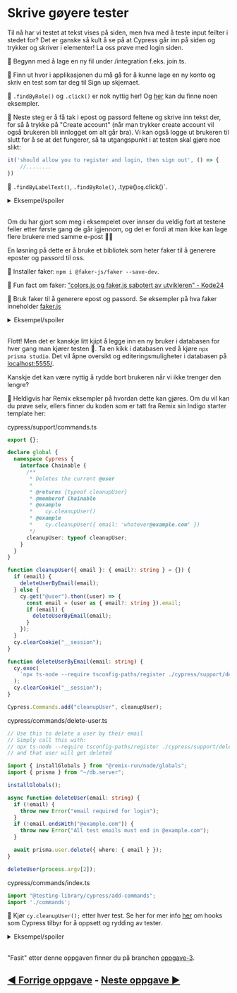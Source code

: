 # Skrive gøyere tester

Til nå har vi testet at tekst vises på siden, men hva med å teste input feilter i stedet for? Det er ganske så kult å se på at Cypress går inn på siden og trykker og skriver i elementer! La oss prøve med login siden. 

📖 Begynn med å lage en ny fil under /integration f.eks. join.ts. 

📖 Finn ut hvor i applikasjonen du må gå for å kunne lage en ny konto og skriv en test som tar deg til Sign up skjemaet. 

🦒 `.findByRole()` og `.click()` er nok nyttig her! Og [her](https://testing-library.com/docs/cypress-testing-library/intro/#examples) kan du finne noen eksempler. 

📖 Neste steg er å få tak i epost og passord feltene og skrive inn tekst der, for så å trykke på "Create account" (når man trykker create account vil også brukeren bli innlogget om alt går bra). Vi kan også logge ut brukeren til slutt for å se at det fungerer, så ta utgangspunkt i at testen skal gjøre noe slikt: 

```ts
it('should allow you to register and login, then sign out', () => {
    //........
})
```

🦒 `.findByLabelText()`, `.findByRole()`, .type()` og `.click()`. 

<details>
    <summary>
    Eksempel/spoiler
    </summary>
    <pre>
    it('should allow you to register and login, then sign out', () => {
        const loginForm = {
            email: 'me@example.com',
            password: '123mememepassword!!!'
        }
        cy.findByRole('link', { name: /Login/i }).click();
        cy.findByRole('link', { name: /Sign up/i }).click();
        cy.findByRole('textbox', { name: /email/i }).type(loginForm.email);
        cy.findByLabelText(/password/i).type(loginForm.password);
        cy.findByRole('button', { name: /create account/i }).click();
        cy.findByRole('button', { name: /logout/i }).click();
    })
    </pre>
</details>
</br>

Om du har gjort som meg i eksempelet over innser du veldig fort at testene feiler etter første gang de går igjennom, og det er fordi at man ikke kan lage flere brukere med samme e-post 🤦‍♂️

En løsning på dette er å bruke et bibliotek som heter faker til å generere eposter og passord til oss. 

📖 Installer faker: `npm i @faker-js/faker --save-dev`. 

🦒 Fun fact om faker: ["colors.js og faker.js sabotert av utvikleren" - Kode24](https://www.kode24.no/artikkel/colorsjs-og-fakerjs-sabotert-av-utvikleren/75102531)

📖 Bruk faker til å generere epost og passord. Se eksempler på hva faker inneholder [faker.js](https://fakerjs.dev/guide/#overview)

<details>
    <summary>
    Eksempel/spoiler
    </summary>
    <pre>
    const loginForm = {
        email: `${faker.internet.userName()}@example.com`,
        password: faker.internet.password(),
    };
    </pre>
</details>
</br>

Flott! Men det er kanskje litt kjipt å legge inn en ny bruker i databasen for hver gang man kjører testen 🙈. Ta en kikk i databasen ved å kjøre `npx prisma studio`. Det vil åpne oversikt og editeringsmuligheter i databasen på [localhost:5555/](http://localhost:5555/).

Kanskje det kan være nyttig å rydde bort brukeren når vi ikke trenger den lengre?

📖 Heldigvis har Remix eksempler på hvordan dette kan gjøres. Om du vil kan du prøve selv, ellers finner du koden som er tatt fra Remix sin Indigo starter template her:

cypress/support/commands.ts

```ts
export {};

declare global {
  namespace Cypress {
    interface Chainable {
      /**
       * Deletes the current @user
       *
       * @returns {typeof cleanupUser}
       * @memberof Chainable
       * @example
       *    cy.cleanupUser()
       * @example
       *    cy.cleanupUser({ email: 'whatever@example.com' })
       */
      cleanupUser: typeof cleanupUser;
    }
  }
}

function cleanupUser({ email }: { email?: string } = {}) {
  if (email) {
    deleteUserByEmail(email);
  } else {
    cy.get("@user").then((user) => {
      const email = (user as { email?: string }).email;
      if (email) {
        deleteUserByEmail(email);
      }
    });
  }
  cy.clearCookie("__session");
}

function deleteUserByEmail(email: string) {
  cy.exec(
    `npx ts-node --require tsconfig-paths/register ./cypress/support/delete-user.ts "${email}"`
  );
  cy.clearCookie("__session");
}

Cypress.Commands.add("cleanupUser", cleanupUser);
```

cypress/commands/delete-user.ts
```ts
// Use this to delete a user by their email
// Simply call this with:
// npx ts-node --require tsconfig-paths/register ./cypress/support/delete-user.ts username@example.com
// and that user will get deleted

import { installGlobals } from "@remix-run/node/globals";
import { prisma } from "~/db.server";

installGlobals();

async function deleteUser(email: string) {
  if (!email) {
    throw new Error("email required for login");
  }
  if (!email.endsWith("@example.com")) {
    throw new Error("All test emails must end in @example.com");
  }

  await prisma.user.delete({ where: { email } });
}

deleteUser(process.argv[2]);
```

cypress/commands/index.ts
```ts
import "@testing-library/cypress/add-commands";
import './commands';
```

📖 Kjør `cy.cleanupUser();` etter hver test. Se her for mer info [her](https://docs.cypress.io/guides/core-concepts/writing-and-organizing-tests#Hooks) om hooks som Cypress tilbyr for å oppsett og rydding av tester. 

<details>
    <summary>
    Eksempel/spoiler
    </summary>
    <pre>
   import faker from '@faker-js/faker';

describe('join test', () => {
    beforeEach(() => {
        cy.visit('/');
    });
    afterEach(() => {
        cy.cleanupUser();
    });
    it('should allow you to register and login, then sign out', () => {
        const loginForm = {
            email: `${faker.internet.userName()}@example.com`,
            password: faker.internet.password(),
        };
        cy.then(() => ({ email: loginForm.email })).as('user');
        cy.findByRole('link', { name: /Login/i }).click();
        cy.findByRole('link', { name: /Sign up/i }).click();
        cy.findByRole('textbox', { name: /email/i }).type(loginForm.email);
        cy.findByLabelText(/password/i).type(loginForm.password);
        cy.findByRole('button', { name: /create account/i }).click();
        cy.findByRole('button', { name: /logout/i }).click();
    });
});

    </pre>
</details>
</br>

"Fasit" etter denne oppgaven finner du på branchen [oppgave-3](https://github.com/GryNagel/cypress-workshop/tree/oppgave-3). 

## [◀️ Forrige oppgave](oppgave2.md) - [Neste oppgave ▶️](oppgave4.md)